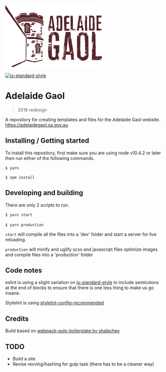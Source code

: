 [![Project logo](./src/images/ag-logotype.svg)](https://adelaidegaol.sa.gov.au)

[![js-standard-style](https://cdn.rawgit.com/standard/standard/master/badge.svg)](http://standardjs.com)
# Adelaide Gaol
> 2018 redesign

A repository for creating templates and files for the Adelaide Gaol website.
https://adelaidegaol.sa.gov.au

## Installing / Getting started
To install this repository, first make sure you are using node v10.4.2 or later then run either of the following commands.

```
$ yarn
```
```
$ npm install
```

## Developing and building
There are only 2 scripts to run.

```
$ yarn start

$ yarn production
```
`start` will compile all the files into a 'dev' folder and start a server for live reloading.

`production` will minify and uglify scss and javascript files optimize images and compile files into a 'production' folder

## Code notes
eslint is using a slight variation on [js-standard-style](http://standardjs.com) to include semicolons at the end of blocks to ensure that there is one less thing to make us go insane.

Stylelint is using [stylelint-config-recommended](https://github.com/stylelint/stylelint-config-recommended)

## Credits
Build based on [webpack-gulp-boilerplate by shalachev](https://github.com/shalachev/webpack-gulp-boilerplate)


## TODO
* Build a site
* Revise revving/hashing for gulp task (there has to be a cleaner way)